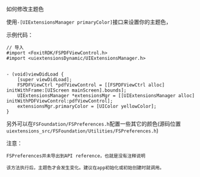 如何修改主题色

使用`-[UIExtensionsManager primaryColor]`接口来设置你的主题色，

示例代码：
```objc
// 导入
#import <FoxitRDK/FSPDFViewControl.h>
#import <uiextensionsDynamic/UIExtensionsManager.h>


- (void)viewDidLoad {
    [super viewDidLoad];
    FSPDFViewCtrl *pdfViewControl = [[FSPDFViewCtrl alloc] initWithFrame:[UIScreen mainScreen].bounds];
    UIExtensionsManager *extensionsMgr = [[UIExtensionsManager alloc] initWithPDFViewControl:pdfViewControl];
    extensionsMgr.primaryColor = [UIColor yellowColor];
}
```

另外可以在`FSFoundation/FSPreferences.h`配置一些其它的颜色(源码位置`uiextensions_src/FSFoundation/Utilities/FSPreferences.h`)

注意：

    FSPreferences并未导出到API reference，也就是没有注释说明

    该方法执行后，主题色才会发生变化。建议在app初始化或初始创建时就调用。



